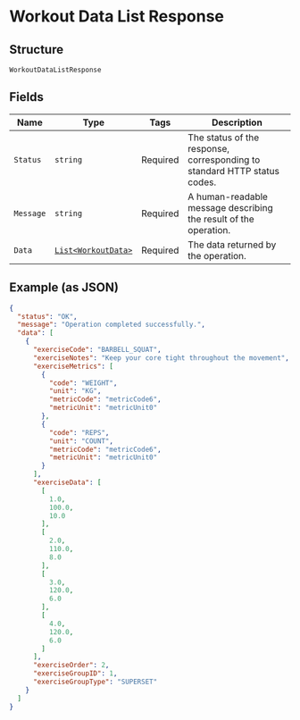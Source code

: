 
# Workout Data List Response

## Structure

`WorkoutDataListResponse`

## Fields

| Name | Type | Tags | Description |
|  --- | --- | --- | --- |
| `Status` | `string` | Required | The status of the response, corresponding to standard HTTP status codes. |
| `Message` | `string` | Required | A human-readable message describing the result of the operation. |
| `Data` | [`List<WorkoutData>`](../../doc/models/workout-data.md) | Required | The data returned by the operation. |

## Example (as JSON)

```json
{
  "status": "OK",
  "message": "Operation completed successfully.",
  "data": [
    {
      "exerciseCode": "BARBELL_SQUAT",
      "exerciseNotes": "Keep your core tight throughout the movement",
      "exerciseMetrics": [
        {
          "code": "WEIGHT",
          "unit": "KG",
          "metricCode": "metricCode6",
          "metricUnit": "metricUnit0"
        },
        {
          "code": "REPS",
          "unit": "COUNT",
          "metricCode": "metricCode6",
          "metricUnit": "metricUnit0"
        }
      ],
      "exerciseData": [
        [
          1.0,
          100.0,
          10.0
        ],
        [
          2.0,
          110.0,
          8.0
        ],
        [
          3.0,
          120.0,
          6.0
        ],
        [
          4.0,
          120.0,
          6.0
        ]
      ],
      "exerciseOrder": 2,
      "exerciseGroupID": 1,
      "exerciseGroupType": "SUPERSET"
    }
  ]
}
```

